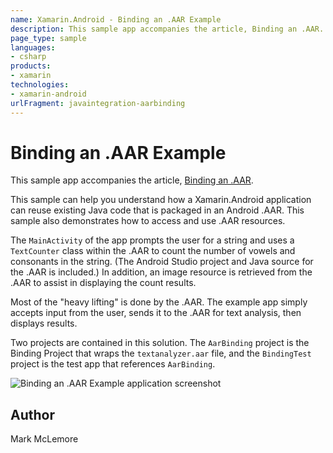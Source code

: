 ```yaml
---
name: Xamarin.Android - Binding an .AAR Example
description: This sample app accompanies the article, Binding an .AAR. This sample can help you understand how a Xamarin.Android application can reuse existing...
page_type: sample
languages:
- csharp
products:
- xamarin
technologies:
- xamarin-android
urlFragment: javaintegration-aarbinding
---
```

# Binding an .AAR Example 

This sample app accompanies the article, 
[Binding an .AAR](http://developer.xamarin.com/guides/android/advanced_topics/java_integration_overview/binding-a-java-library/binding-an-aar/).

This sample can help you understand how a Xamarin.Android application 
can reuse existing Java code that is packaged in an Android .AAR. This 
sample also demonstrates how to access and use .AAR resources. 

The `MainActivity` of the app prompts the user for a string and uses a 
`TextCounter` class within the .AAR to count the number of vowels and 
consonants in the string. (The Android Studio project and Java source 
for the .AAR is included.) In addition, an image resource is retrieved 
from the .AAR to assist in displaying the count results. 

Most of the "heavy lifting" is done by the .AAR. The example app simply 
accepts input from the user, sends it to the .AAR for text analysis, 
then displays results. 

Two projects are contained in this solution. The `AarBinding` project 
is the Binding Project that wraps the `textanalyzer.aar` file, and the 
`BindingTest` project is the test app that references `AarBinding`. 


![Binding an .AAR Example  application screenshot](Screenshots/initial-screen.png "Binding an .AAR Example  application screenshot")

## Author 

Mark McLemore



